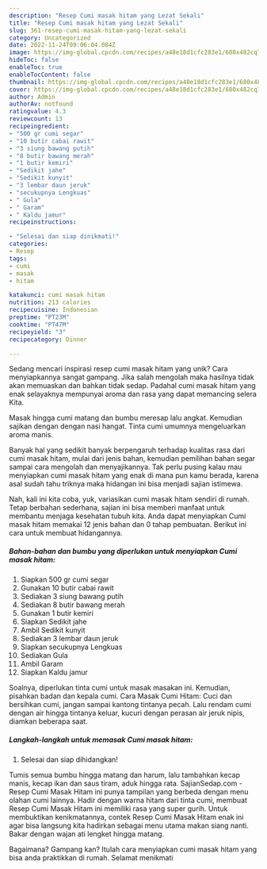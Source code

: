 ```yaml
---
description: "Resep Cumi masak hitam yang Lezat Sekali"
title: "Resep Cumi masak hitam yang Lezat Sekali"
slug: 361-resep-cumi-masak-hitam-yang-lezat-sekali
category: Uncategorized
date: 2022-11-24T09:06:04.084Z
image: https://img-global.cpcdn.com/recipes/a48e18d1cfc283e1/680x482cq70/cumi-masak-hitam-foto-resep-utama.jpg
hideToc: false
enableToc: true
enableTocContent: false
thumbnail: https://img-global.cpcdn.com/recipes/a48e18d1cfc283e1/680x482cq70/cumi-masak-hitam-foto-resep-utama.jpg
cover: https://img-global.cpcdn.com/recipes/a48e18d1cfc283e1/680x482cq70/cumi-masak-hitam-foto-resep-utama.jpg
author: Admin
authorAv: notfound
ratingvalue: 4.3
reviewcount: 13
recipeingredient:
- "500 gr cumi segar"
- "10 butir cabai rawit"
- "3 siung bawang putih"
- "8 butir bawang merah"
- "1 butir kemiri"
- "Sedikit jahe"
- "Sedikit kunyit"
- "3 lembar daun jeruk"
- "secukupnya Lengkuas"
- " Gula"
- " Garam"
- " Kaldu jamur"
recipeinstructions:

- "Selesai dan siap dinikmati!"
categories:
- Resep
tags:
- cumi
- masak
- hitam

katakunci: cumi masak hitam 
nutrition: 213 calories
recipecuisine: Indonesian
preptime: "PT23M"
cooktime: "PT47M"
recipeyield: "3"
recipecategory: Dinner

---
```





Sedang mencari inspirasi resep cumi masak hitam yang unik? Cara menyiapkannya sangat gampang. Jika salah mengolah maka hasilnya tidak akan memuaskan dan bahkan tidak sedap. Padahal cumi masak hitam yang enak selayaknya mempunyai aroma dan rasa yang dapat memancing selera Kita.





Masak hingga cumi matang dan bumbu meresap lalu angkat. Kemudian sajikan dengan dengan nasi hangat. Tinta cumi umumnya mengeluarkan aroma manis.

Banyak hal yang sedikit banyak berpengaruh terhadap kualitas rasa dari cumi masak hitam, mulai dari jenis bahan, kemudian pemilihan bahan segar sampai cara mengolah dan menyajikannya. Tak perlu pusing kalau mau menyiapkan cumi masak hitam yang enak di mana pun kamu berada, karena asal sudah tahu triknya maka hidangan ini bisa menjadi sajian istimewa.






Nah, kali ini kita coba, yuk, variasikan cumi masak hitam sendiri di rumah. Tetap berbahan sederhana, sajian ini bisa memberi manfaat untuk membantu menjaga kesehatan tubuh kita. Anda dapat menyiapkan Cumi masak hitam memakai 12 jenis bahan dan 0 tahap pembuatan. Berikut ini cara untuk membuat hidangannya.

<!--inarticleads1-->

##### Bahan-bahan dan bumbu yang diperlukan untuk menyiapkan Cumi masak hitam:

1. Siapkan 500 gr cumi segar
1. Gunakan 10 butir cabai rawit
1. Sediakan 3 siung bawang putih
1. Sediakan 8 butir bawang merah
1. Gunakan 1 butir kemiri
1. Siapkan Sedikit jahe
1. Ambil Sedikit kunyit
1. Sediakan 3 lembar daun jeruk
1. Siapkan secukupnya Lengkuas
1. Sediakan  Gula
1. Ambil  Garam
1. Siapkan  Kaldu jamur


Soalnya, diperlukan tinta cumi untuk masak masakan ini. Kemudian, pisahkan badan dan kepala cumi. Cara Masak Cumi Hitam: Cuci dan bersihkan cumi, jangan sampai kantong tintanya pecah. Lalu rendam cumi dengan air hingga tintanya keluar, kucuri dengan perasan air jeruk nipis, diamkan beberapa saat. 

<!--inarticleads2-->

##### Langkah-langkah untuk memasak Cumi masak hitam:


1. Selesai dan siap dihidangkan!

Tumis semua bumbu hingga matang dan harum, lalu tambahkan kecap manis, kecap ikan dan saus tiram, aduk hingga rata. SajianSedap.com - Resep Cumi Masak Hitam ini punya tampilan yang berbeda dengan menu olahan cumi lainnya. Hadir dengan warna hitam dari tinta cumi, membuat Resep Cumi Masak Hitam ini memiliki rasa yang super gurih. Untuk membuktikan kenikmatannya, contek Resep Cumi Masak Hitam enak ini agar bisa langsung kita hadirkan sebagai menu utama makan siang nanti. Bakar dengan wajan ati lengket hingga matang. 

Bagaimana? Gampang kan? Itulah cara menyiapkan cumi masak hitam yang bisa anda praktikkan di rumah. Selamat menikmati
